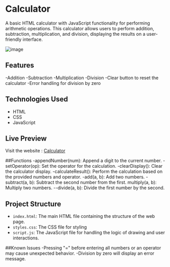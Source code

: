# Calculator

A basic HTML calculator with JavaScript functionality for performing arithmetic operations. This calculator allows users to perform addition, subtraction, multiplication, and division, displaying the results on a user-friendly interface.

![image](https://github.com/hoomaancodes/Calculator/assets/128029773/532f68d9-8b32-449b-9a14-c599ff316381)


## Features

-Addition
-Subtraction
-Multiplication
-Division
-Clear button to reset the calculator
-Error handling for division by zero

## Technologies Used

- HTML
- CSS
- JavaScript

## Live Preview
Visit the website : [Calculator](https://calculator-coral-eta.vercel.app/)

##Functions
-appendNumber(num): Append a digit to the current number.
-setOperator(op): Set the operator for the calculation.
-clearDisplay(): Clear the calculator display.
-calculateResult(): Perform the calculation based on the provided numbers and operator.
-add(a, b): Add two numbers.
-subtract(a, b): Subtract the second number from the first.
multiply(a, b): Multiply two numbers.
--divide(a, b): Divide the first number by the second.

## Project Structure

- `index.html`: The main HTML file containing the structure of the web page.
- `styles.css`: The CSS file for styling 
- `script.js`: The JavaScript file for handling the logic of drawing and user interactions.

##Known Issues
-Pressing "=" before entering all numbers or an operator may cause unexpected behavior.
-Division by zero will display an error message.
